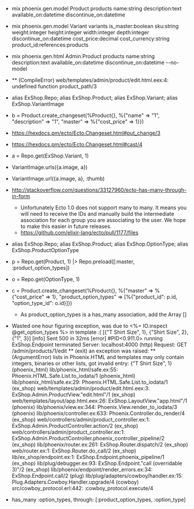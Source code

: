 - mix phoenix.gen.model Product products name:string description:text available_on:datetime discontinue_on:datetime
- mix phoenix.gen.model Variant variants is_master:boolean sku:string weight:integer height:integer width:integer depth:integer discontinue_on:datetime cost_price:decimal cost_currency:string product_id:references:products
- mix phoenix.gen.html Admin.Product products name:string description:text available_on:datetime discontinue_on:datetime --no-model
- ** (CompileError) web/templates/admin/product/edit.html.eex:4: undefined function product_path/3

- alias ExShop.Repo; alias ExShop.Product; alias ExShop.Variant; alias ExShop.VariantImage
- b = Product.create_changeset(%Product{}, %{"name" => "1", "description" => "1", "master" => %{"cost_price" => 1}})
- https://hexdocs.pm/ecto/Ecto.Changeset.html#put_change/3
- https://hexdocs.pm/ecto/Ecto.Changeset.html#cast/4

- a = Repo.get(ExShop.Variant, 1)
- VariantImage.urls({a.image, a})
- VariantImage.url({a.image, a}, :thumb)

- http://stackoverflow.com/questions/33127960/ecto-has-many-through-in-form
  - Unfortunately Ecto 1.0 does not support many to many. It means you will need to receive the IDs and manually build the intermediate association for each group you are associating to the user. We hope to make this easier in future releases.
  - https://github.com/elixir-lang/ecto/pull/1177/files

- alias ExShop.Repo; alias ExShop.Product; alias ExShop.OptionType; alias ExShop.ProductOptionType
- p = Repo.get(Product, 1) |> Repo.preload([:master, :product_option_types])
- o = Repo.get(OptionType, 1)
- c = Product.create_changeset(%Product{}, %{"master" => %{"cost_price" => 1}, "product_option_types" => [%{"product_id": p.id, "option_type_id": o.id}]})
  - As product_option_types is a has_many association, add the Array []

- Wasted one hour figuring exception, was due to <%= IO.inspect @get_option_types %> in template :(
  [{"T Shirt Size", 1}, {"Shirt Size", 2}, {"1", 3}]
  [info] Sent 500 in 32ms
  [error] #PID<0.911.0> running ExShop.Endpoint terminated
  Server: localhost:4000 (http)
  Request: GET /admin/products/1/edit
  ** (exit) an exception was raised:
      ** (ArgumentError) lists in Phoenix.HTML and templates may only contain integers, binaries or other lists, got invalid entry: {"T Shirt Size", 1}
          (phoenix_html) lib/phoenix_html/safe.ex:55: Phoenix.HTML.Safe.List.to_iodata/1
          (phoenix_html) lib/phoenix_html/safe.ex:29: Phoenix.HTML.Safe.List.to_iodata/1
          (ex_shop) web/templates/admin/product/edit.html.eex:3: ExShop.Admin.ProductView."edit.html"/1
          (ex_shop) web/templates/layout/app.html.eex:26: ExShop.LayoutView."app.html"/1
          (phoenix) lib/phoenix/view.ex:344: Phoenix.View.render_to_iodata/3
          (phoenix) lib/phoenix/controller.ex:633: Phoenix.Controller.do_render/4
          (ex_shop) web/controllers/admin/product_controller.ex:1: ExShop.Admin.ProductController.action/2
          (ex_shop) web/controllers/admin/product_controller.ex:1: ExShop.Admin.ProductController.phoenix_controller_pipeline/2
          (ex_shop) lib/phoenix/router.ex:261: ExShop.Router.dispatch/2
          (ex_shop) web/router.ex:1: ExShop.Router.do_call/2
          (ex_shop) lib/ex_shop/endpoint.ex:1: ExShop.Endpoint.phoenix_pipeline/1
          (ex_shop) lib/plug/debugger.ex:93: ExShop.Endpoint."call (overridable 3)"/2
          (ex_shop) lib/phoenix/endpoint/render_errors.ex:34: ExShop.Endpoint.call/2
          (plug) lib/plug/adapters/cowboy/handler.ex:15: Plug.Adapters.Cowboy.Handler.upgrade/4
          (cowboy) src/cowboy_protocol.erl:442: :cowboy_protocol.execute/4

- has_many :option_types, through: [:product_option_types, :option_type]
